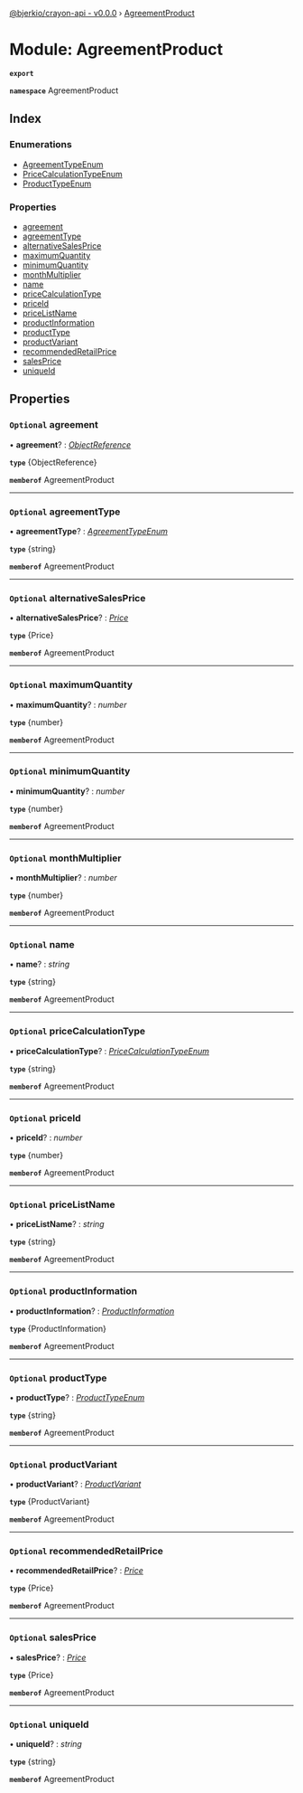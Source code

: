 [@bjerkio/crayon-api - v0.0.0](../README.md) › [AgreementProduct](agreementproduct.md)

# Module: AgreementProduct

**`export`** 

**`namespace`** AgreementProduct

## Index

### Enumerations

* [AgreementTypeEnum](../enums/agreementproduct.agreementtypeenum.md)
* [PriceCalculationTypeEnum](../enums/agreementproduct.pricecalculationtypeenum.md)
* [ProductTypeEnum](../enums/agreementproduct.producttypeenum.md)

### Properties

* [agreement](agreementproduct.md#optional-agreement)
* [agreementType](agreementproduct.md#optional-agreementtype)
* [alternativeSalesPrice](agreementproduct.md#optional-alternativesalesprice)
* [maximumQuantity](agreementproduct.md#optional-maximumquantity)
* [minimumQuantity](agreementproduct.md#optional-minimumquantity)
* [monthMultiplier](agreementproduct.md#optional-monthmultiplier)
* [name](agreementproduct.md#optional-name)
* [priceCalculationType](agreementproduct.md#optional-pricecalculationtype)
* [priceId](agreementproduct.md#optional-priceid)
* [priceListName](agreementproduct.md#optional-pricelistname)
* [productInformation](agreementproduct.md#optional-productinformation)
* [productType](agreementproduct.md#optional-producttype)
* [productVariant](agreementproduct.md#optional-productvariant)
* [recommendedRetailPrice](agreementproduct.md#optional-recommendedretailprice)
* [salesPrice](agreementproduct.md#optional-salesprice)
* [uniqueId](agreementproduct.md#optional-uniqueid)

## Properties

### `Optional` agreement

• **agreement**? : *[ObjectReference](../interfaces/objectreference.md)*

**`type`** {ObjectReference}

**`memberof`** AgreementProduct

___

### `Optional` agreementType

• **agreementType**? : *[AgreementTypeEnum](../enums/agreementproduct.agreementtypeenum.md)*

**`type`** {string}

**`memberof`** AgreementProduct

___

### `Optional` alternativeSalesPrice

• **alternativeSalesPrice**? : *[Price](../interfaces/price.md)*

**`type`** {Price}

**`memberof`** AgreementProduct

___

### `Optional` maximumQuantity

• **maximumQuantity**? : *number*

**`type`** {number}

**`memberof`** AgreementProduct

___

### `Optional` minimumQuantity

• **minimumQuantity**? : *number*

**`type`** {number}

**`memberof`** AgreementProduct

___

### `Optional` monthMultiplier

• **monthMultiplier**? : *number*

**`type`** {number}

**`memberof`** AgreementProduct

___

### `Optional` name

• **name**? : *string*

**`type`** {string}

**`memberof`** AgreementProduct

___

### `Optional` priceCalculationType

• **priceCalculationType**? : *[PriceCalculationTypeEnum](../enums/agreementproduct.pricecalculationtypeenum.md)*

**`type`** {string}

**`memberof`** AgreementProduct

___

### `Optional` priceId

• **priceId**? : *number*

**`type`** {number}

**`memberof`** AgreementProduct

___

### `Optional` priceListName

• **priceListName**? : *string*

**`type`** {string}

**`memberof`** AgreementProduct

___

### `Optional` productInformation

• **productInformation**? : *[ProductInformation](../interfaces/productinformation.md)*

**`type`** {ProductInformation}

**`memberof`** AgreementProduct

___

### `Optional` productType

• **productType**? : *[ProductTypeEnum](../enums/agreementproduct.producttypeenum.md)*

**`type`** {string}

**`memberof`** AgreementProduct

___

### `Optional` productVariant

• **productVariant**? : *[ProductVariant](../interfaces/productvariant.md)*

**`type`** {ProductVariant}

**`memberof`** AgreementProduct

___

### `Optional` recommendedRetailPrice

• **recommendedRetailPrice**? : *[Price](../interfaces/price.md)*

**`type`** {Price}

**`memberof`** AgreementProduct

___

### `Optional` salesPrice

• **salesPrice**? : *[Price](../interfaces/price.md)*

**`type`** {Price}

**`memberof`** AgreementProduct

___

### `Optional` uniqueId

• **uniqueId**? : *string*

**`type`** {string}

**`memberof`** AgreementProduct
